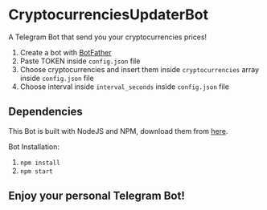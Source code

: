 # CryptocurrenciesUpdaterBot
A Telegram Bot that send you your cryptocurrencies prices!
1. Create a bot with <a href="https://telegram.me/BotFather" target="_blank">BotFather</a>
2. Paste TOKEN inside ```config.json``` file
3. Choose cryptocurrencies and insert them inside ```cryptocurrencies``` array inside ```config.json``` file
4. Choose interval inside ```interval_seconds``` inside ```config.json``` file
## Dependencies
This Bot is built with NodeJS and NPM, download them from <a href="https://telegram.me/BotFather" target="_blank">here</a>.

Bot Installation:
1. ```npm install```
2. ```npm start```
## Enjoy your personal Telegram Bot!
